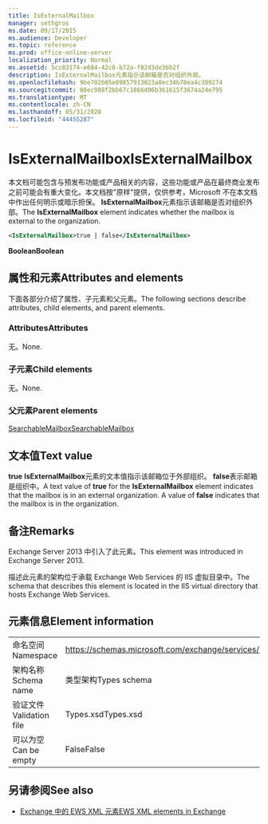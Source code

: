 ```yaml
---
title: IsExternalMailbox
manager: sethgros
ms.date: 09/17/2015
ms.audience: Developer
ms.topic: reference
ms.prod: office-online-server
localization_priority: Normal
ms.assetid: 5cc83174-e684-42c8-b72a-f82d3de3bb2f
description: IsExternalMailbox元素指示该邮箱是否对组织外部。
ms.openlocfilehash: 9be702b05e89857913023a8ec34b78ea4c309274
ms.sourcegitcommit: 88ec988f2bb67c1866d06b361615f3674a24e795
ms.translationtype: MT
ms.contentlocale: zh-CN
ms.lasthandoff: 05/31/2020
ms.locfileid: "44455287"
---
```

# <a name="isexternalmailbox"></a><span data-ttu-id="8b410-103">IsExternalMailbox</span><span class="sxs-lookup"><span data-stu-id="8b410-103">IsExternalMailbox</span></span>

<span data-ttu-id="8b410-104">本文档可能包含与预发布功能或产品相关的内容，这些功能或产品在最终商业发布之前可能会有重大变化。本文档按"原样"提供，仅供参考，Microsoft 不在本文档中作出任何明示或暗示担保。 **IsExternalMailbox**元素指示该邮箱是否对组织外部。</span><span class="sxs-lookup"><span data-stu-id="8b410-104">The **IsExternalMailbox** element indicates whether the mailbox is external to the organization.</span></span> 
  
```XML
<IsExternalMailbox>true | false</IsExternalMailbox>
```

 <span data-ttu-id="8b410-105">**Boolean**</span><span class="sxs-lookup"><span data-stu-id="8b410-105">**Boolean**</span></span>
## <a name="attributes-and-elements"></a><span data-ttu-id="8b410-106">属性和元素</span><span class="sxs-lookup"><span data-stu-id="8b410-106">Attributes and elements</span></span>

<span data-ttu-id="8b410-107">下面各部分介绍了属性、子元素和父元素。</span><span class="sxs-lookup"><span data-stu-id="8b410-107">The following sections describe attributes, child elements, and parent elements.</span></span>
  
### <a name="attributes"></a><span data-ttu-id="8b410-108">Attributes</span><span class="sxs-lookup"><span data-stu-id="8b410-108">Attributes</span></span>

<span data-ttu-id="8b410-109">无。</span><span class="sxs-lookup"><span data-stu-id="8b410-109">None.</span></span>
  
### <a name="child-elements"></a><span data-ttu-id="8b410-110">子元素</span><span class="sxs-lookup"><span data-stu-id="8b410-110">Child elements</span></span>

<span data-ttu-id="8b410-111">无。</span><span class="sxs-lookup"><span data-stu-id="8b410-111">None.</span></span>
  
### <a name="parent-elements"></a><span data-ttu-id="8b410-112">父元素</span><span class="sxs-lookup"><span data-stu-id="8b410-112">Parent elements</span></span>

[<span data-ttu-id="8b410-113">SearchableMailbox</span><span class="sxs-lookup"><span data-stu-id="8b410-113">SearchableMailbox</span></span>](searchablemailbox.md)
  
## <a name="text-value"></a><span data-ttu-id="8b410-114">文本值</span><span class="sxs-lookup"><span data-stu-id="8b410-114">Text value</span></span>

<span data-ttu-id="8b410-p101">**true** **IsExternalMailbox**元素的文本值指示该邮箱位于外部组织。 **false**表示邮箱是组织中。</span><span class="sxs-lookup"><span data-stu-id="8b410-p101">A text value of **true** for the **IsExternalMailbox** element indicates that the mailbox is in an external organization. A value of **false** indicates that the mailbox is in the organization.</span></span> 
  
## <a name="remarks"></a><span data-ttu-id="8b410-117">备注</span><span class="sxs-lookup"><span data-stu-id="8b410-117">Remarks</span></span>

<span data-ttu-id="8b410-118">Exchange Server 2013 中引入了此元素。</span><span class="sxs-lookup"><span data-stu-id="8b410-118">This element was introduced in Exchange Server 2013.</span></span>
  
<span data-ttu-id="8b410-119">描述此元素的架构位于承载 Exchange Web Services 的 IIS 虚拟目录中。</span><span class="sxs-lookup"><span data-stu-id="8b410-119">The schema that describes this element is located in the IIS virtual directory that hosts Exchange Web Services.</span></span>
  
## <a name="element-information"></a><span data-ttu-id="8b410-120">元素信息</span><span class="sxs-lookup"><span data-stu-id="8b410-120">Element information</span></span>

|||
|:-----|:-----|
|<span data-ttu-id="8b410-121">命名空间</span><span class="sxs-lookup"><span data-stu-id="8b410-121">Namespace</span></span>  <br/> |https://schemas.microsoft.com/exchange/services/2006/types  <br/> |
|<span data-ttu-id="8b410-122">架构名称</span><span class="sxs-lookup"><span data-stu-id="8b410-122">Schema name</span></span>  <br/> |<span data-ttu-id="8b410-123">类型架构</span><span class="sxs-lookup"><span data-stu-id="8b410-123">Types schema</span></span>  <br/> |
|<span data-ttu-id="8b410-124">验证文件</span><span class="sxs-lookup"><span data-stu-id="8b410-124">Validation file</span></span>  <br/> |<span data-ttu-id="8b410-125">Types.xsd</span><span class="sxs-lookup"><span data-stu-id="8b410-125">Types.xsd</span></span>  <br/> |
|<span data-ttu-id="8b410-126">可以为空</span><span class="sxs-lookup"><span data-stu-id="8b410-126">Can be empty</span></span>  <br/> |<span data-ttu-id="8b410-127">False</span><span class="sxs-lookup"><span data-stu-id="8b410-127">False</span></span>  <br/> |
   
## <a name="see-also"></a><span data-ttu-id="8b410-128">另请参阅</span><span class="sxs-lookup"><span data-stu-id="8b410-128">See also</span></span>



- [<span data-ttu-id="8b410-129">Exchange 中的 EWS XML 元素</span><span class="sxs-lookup"><span data-stu-id="8b410-129">EWS XML elements in Exchange</span></span>](ews-xml-elements-in-exchange.md)

